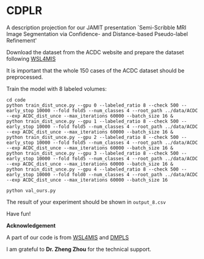 # CDPLR
A description projection for our JAMIT presentation `Semi-Scribble MRI Image Segmentation via Confidence- and Distance-based Pseudo-label Refinement'

Download the dataset from the ACDC website and prepare the dataset following   [WSL4MIS](https://github.com/HiLab-git/WSL4MIS) 

It is important that the whole 150 cases of the ACDC dataset should be preprocessed.

Train the model with 8 labeled volumes:
```
cd code
python train_dist_unce.py --gpu 0 --labeled_ratio 8 --check 500 --early_stop 10000 --fold fold5 --num_classes 4 --root_path ../data/ACDC --exp ACDC_dist_unce --max_iterations 60000 --batch_size 16 &
python train_dist_unce.py --gpu 1 --labeled_ratio 8 --check 500 --early_stop 10000 --fold fold5 --num_classes 4 --root_path ../data/ACDC --exp ACDC_dist_unce --max_iterations 60000 --batch_size 16 &
python train_dist_unce.py --gpu 2 --labeled_ratio 8 --check 500 --early_stop 10000 --fold fold5 --num_classes 4 --root_path ../data/ACDC --exp ACDC_dist_unce --max_iterations 60000 --batch_size 16 &
python train_dist_unce.py --gpu 3 --labeled_ratio 8 --check 500 --early_stop 10000 --fold fold5 --num_classes 4 --root_path ../data/ACDC --exp ACDC_dist_unce --max_iterations 60000 --batch_size 16 &
python train_dist_unce.py --gpu 4 --labeled_ratio 8 --check 500 --early_stop 10000 --fold fold0 --num_classes 4 --root_path ../data/ACDC --exp ACDC_dist_unce --max_iterations 60000 --batch_size 16

python val_ours.py
```
The result of your experiment should be shown in `output_8.csv`

Have fun!

**Acknowledgement**

A part of our code is from [WSL4MIS](https://github.com/HiLab-git/WSL4MIS) and [DMPLS](https://arxiv.org/abs/2203.02106)

I am grateful to **Dr. Zheng Zhou** for the technical support.
